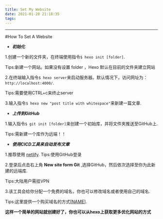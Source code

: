 ---title: Set My Websitedate: 2021-01-28 21:18:35tags:------#How To Set A Website* ___初始化___1.创建一个新的文件夹，在终端使用指令`$ hexo init [folder]`.Tips:新建一个网站。如果没有设置 folder ，Hexo 默认在目前的文件夹建立网站2.在终端输入指令`$ hexo server`来启动服务器。默认情况下，访问网址为：`http://localhost:4000/`.Tips:需要使用CTRL+c来终止server3.输入指令`$ hexo new "post title with whitespace"`来新建一篇文章.* ___上传到GitHub___1.输入指令`$ git init [folder]`来创建一个初始库，并将文件夹推送至GitHub上.Tips:需新建一个库作为远端！！* ___使用CICD工具来自动发布文章___1.推荐使用 [netlify](https://netlify.com).Tips:使用GitHub登录2.登录后点击右上角 __New site form Git__ ,选择GitHub，然后依次选择至你为此新建的远端库.Tips:大陆用户需挂VPN3.该工具会给你分配一个免费的域名，你也可以修改域名或者使用自己的域名.Tips:这里提供一个购买域名的方式[[NAME](https://name.com)].**这样一个简单的网站就创建好了，你也可以从hexo上获取更多优化网站的方式**
